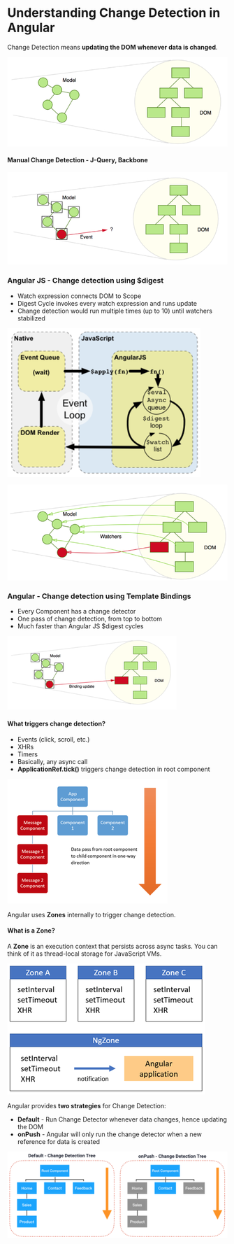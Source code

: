 # Understanding Change Detection in Angular

Change Detection means **updating the DOM whenever data is changed**. 

![](../.gitbook/assets/image%20%283%29.png)

#### Manual Change Detection - J-Query, Backbone



![](../.gitbook/assets/image%20%2813%29.png)

### Angular JS - Change detection using $digest

* Watch expression connects DOM to Scope
* Digest Cycle invokes every watch expression and runs update
* Change detection would run multiple times \(up to 10\) until watchers stabilized

![Change detection using angular](../.gitbook/assets/image%20%2811%29.png)

![](../.gitbook/assets/image%20%284%29.png)

### Angular - Change detection using Template Bindings

* Every Component has a change detector
* One pass of change detection, from top to bottom
* Much faster than Angular JS $digest cycles

![](../.gitbook/assets/image.png)

#### What triggers change detection?

* Events \(click, scroll, etc.\)
* XHRs
* Timers
* Basically, any async call
* **ApplicationRef.tick\(\)** triggers change detection in root component

![](../.gitbook/assets/image%20%285%29.png)

Angular uses **Zones** internally to trigger change detection. 

#### What is a Zone? 

A **Zone** is an execution context that persists across async tasks. You can think of it as thread-local storage for JavaScript VMs.



![](../.gitbook/assets/image%20%282%29.png)

Angular provides **two strategies** for Change Detection:

* **Default** - Run Change Detector whenever data changes, hence updating the DOM  
* **onPush** - Angular will only run the change detector  when a new reference for data is created

![](../.gitbook/assets/image%20%281%29.png)

